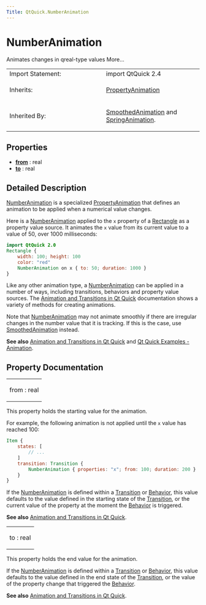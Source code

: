 ```yaml
---
Title: QtQuick.NumberAnimation
---
```

        
NumberAnimation
===============

<span class="subtitle"></span>
Animates changes in qreal-type values More...

<table>
<colgroup>
<col width="50%" />
<col width="50%" />
</colgroup>
<tbody>
<tr class="odd">
<td>Import Statement:</td>
<td>import QtQuick 2.4</td>
</tr>
<tr class="even">
<td>Inherits:</td>
<td><p><a href="QtQuick.PropertyAnimation.md">PropertyAnimation</a></p></td>
</tr>
<tr class="odd">
<td>Inherited By:</td>
<td><p><a href="QtQuick.SmoothedAnimation.md">SmoothedAnimation</a> and <a href="QtQuick.SpringAnimation.md">SpringAnimation</a>.</p></td>
</tr>
</tbody>
</table>

<span id="properties"></span>
Properties
----------

-   ****[from](#from-prop)**** : real
-   ****[to](#to-prop)**** : real

<span id="details"></span>
Detailed Description
--------------------

[NumberAnimation](index.html) is a specialized [PropertyAnimation](https://developer.ubuntu.comapps/qml/sdk-15.04.4/QtQuick.animation/#propertyanimation) that defines an animation to be applied when a numerical value changes.

Here is a [NumberAnimation](index.html) applied to the `x` property of a [Rectangle](../QtQuick.Rectangle.md) as a property value source. It animates the `x` value from its current value to a value of 50, over 1000 milliseconds:

``` qml
import QtQuick 2.0
Rectangle {
    width: 100; height: 100
    color: "red"
    NumberAnimation on x { to: 50; duration: 1000 }
}
```

Like any other animation type, a [NumberAnimation](index.html) can be applied in a number of ways, including transitions, behaviors and property value sources. The [Animation and Transitions in Qt Quick](../QtQuick.qtquick-statesanimations-animations.md) documentation shows a variety of methods for creating animations.

Note that [NumberAnimation](index.html) may not animate smoothly if there are irregular changes in the number value that it is tracking. If this is the case, use [SmoothedAnimation](../QtQuick.SmoothedAnimation.md) instead.

**See also** [Animation and Transitions in Qt Quick](../QtQuick.qtquick-statesanimations-animations.md) and [Qt Quick Examples - Animation](https://developer.ubuntu.comapps/qml/sdk-15.04.4/QtQuick.animation/).

Property Documentation
----------------------

<table>
<colgroup>
<col width="100%" />
</colgroup>
<tbody>
<tr class="odd">
<td><p><span id="from-prop"></span><span class="name">from</span> : <span class="type">real</span></p></td>
</tr>
</tbody>
</table>

This property holds the starting value for the animation.

For example, the following animation is not applied until the `x` value has reached 100:

``` qml
Item {
    states: [
        // ...
    ]
    transition: Transition {
        NumberAnimation { properties: "x"; from: 100; duration: 200 }
    }
}
```

If the [NumberAnimation](index.html) is defined within a [Transition](../QtQuick.qmlexampletoggleswitch.md#transition) or [Behavior](../QtQuick.Behavior.md), this value defaults to the value defined in the starting state of the [Transition](../QtQuick.qmlexampletoggleswitch.md#transition), or the current value of the property at the moment the [Behavior](../QtQuick.Behavior.md) is triggered.

**See also** [Animation and Transitions in Qt Quick](../QtQuick.qtquick-statesanimations-animations.md).

<table>
<colgroup>
<col width="100%" />
</colgroup>
<tbody>
<tr class="odd">
<td><p><span id="to-prop"></span><span class="name">to</span> : <span class="type">real</span></p></td>
</tr>
</tbody>
</table>

This property holds the end value for the animation.

If the [NumberAnimation](index.html) is defined within a [Transition](../QtQuick.qmlexampletoggleswitch.md#transition) or [Behavior](../QtQuick.Behavior.md), this value defaults to the value defined in the end state of the [Transition](../QtQuick.qmlexampletoggleswitch.md#transition), or the value of the property change that triggered the [Behavior](../QtQuick.Behavior.md).

**See also** [Animation and Transitions in Qt Quick](../QtQuick.qtquick-statesanimations-animations.md).

